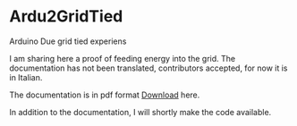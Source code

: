 # Ardu2GridTied
Arduino Due grid tied experiens

I am sharing here a proof of feeding energy into the grid.
The documentation has not been translated, contributors accepted, for now it is in Italian.

The documentation is in pdf format 
[Download](https://github.com/AntonioPrevitali/Ardu2GridTied/blob/main/Leggimi/Leggimi.pdf) here.

In addition to the documentation, I will shortly make the code available.
